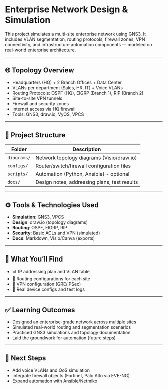 # Enterprise Network Design & Simulation

This project simulates a multi-site enterprise network using GNS3. It includes VLAN segmentation, routing protocols, firewall zones, VPN connectivity, and infrastructure automation components — modeled on real-world enterprise architecture.

---

## 🌐 Topology Overview

- Headquarters (HQ) + 2 Branch Offices + Data Center
- VLANs per department (Sales, HR, IT) + Voice VLANs
- Routing Protocols: OSPF (HQ), EIGRP (Branch 1), RIP (Branch 2)
- Site-to-site VPN tunnels
- Firewall and security zones
- Internet access via HQ firewall
- Tools: GNS3, draw.io, VyOS, VPCS

---

## 🧱 Project Structure

| Folder       | Description                                      |
|--------------|--------------------------------------------------|
| `diagrams/`  | Network topology diagrams (Visio/draw.io)        |
| `configs/`   | Router/switch/firewall configuration files       |
| `scripts/`   | Automation (Python, Ansible) - optional          |
| `docs/`      | Design notes, addressing plans, test results     |

---

## ⚙️ Tools & Technologies Used

- **Simulation**: GNS3, VPCS
- **Design**: draw.io (topology diagrams)
- **Routing**: OSPF, EIGRP, RIP
- **Security**: Basic ACLs and VPN (simulated)
- **Docs**: Markdown, Visio/Canva (exports)

---

## 📄 What You’ll Find

- 📊 IP addressing plan and VLAN table
- 📡 Routing configurations for each site
- 🔐 VPN configuration (GRE/IPSec)
- 📁 Real device configs and test logs

---

## ✅ Learning Outcomes

- Designed an enterprise-grade network across multiple sites
- Simulated real-world routing and segmentation scenarios
- Practiced GNS3 simulations and topology documentation
- Laid the groundwork for automation (future steps)

---

## 🧠 Next Steps

- Add voice VLANs and QoS simulation
- Integrate firewall objects (Fortinet, Palo Alto via EVE-NG)
- Expand automation with Ansible/Netmiko

